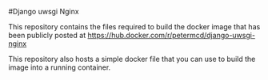 #Django uwsgi Nginx

This repository contains the files required to build the docker image that
has been publicly posted at https://hub.docker.com/r/petermcd/django-uwsgi-nginx

This repository also hosts a simple docker file that you can use to build the 
image into a running container.